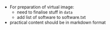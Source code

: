  * For preparation of virtual image:
   * need to finalise stuff in `data`
   * add list of software to software.txt
 * practical content should be in markdown format
 